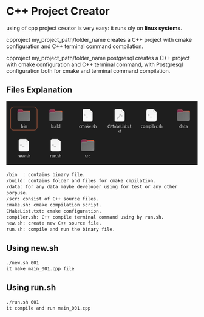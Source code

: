 # C++ Project Creator

using of cpp project creator is very easy:
it runs oly on **linux systems**.

cpproject  my_project_path/folder_name
creates a C++ project with cmake configuration and C++ terminal command compilation.

cpproject  my_project_path/folder_name postgresql
creates a C++ project with cmake configuration and C++ terminal command,
with Postgresql configuration both for cmake and terminal command compilation.

## Files Explanation
![files.png](files.png)

    /bin  : contains binary file.
    /build: contains folder and files for cmake cmpilation.
    /data: for any data maybe developer using for test or any other porpuse.
    /scr: consist of C++ source files.
    cmake.sh: cmake compilation script.
    CMakeList.txt: cmake configuration.
    compiler.sh: C++ compile terminal command using by run.sh.
    new.sh: create new C++ source file.
    run.sh: compile and run the binary file.

## Using new.sh
    
    ./new.sh 001
    it make main_001.cpp file

## Using run.sh
    
    ./run.sh 001
    it compile and run main_001.cpp



